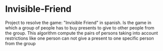 # Invisible-Friend
Project to resolve the game: "Invisible Friend" in spanish. Is the game in which a group of people has to buy presents to give to other people from the group. This algorithm compute the pairs of persons taking into account restrictions like one person can not give a present to one specific person from the group 
